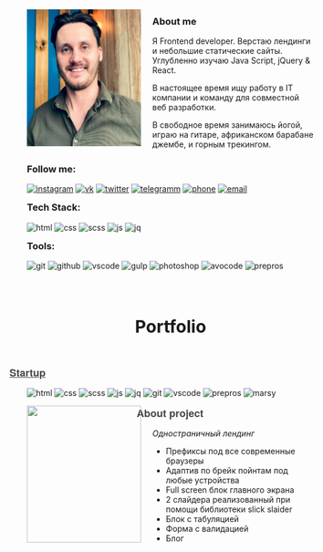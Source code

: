 <style type="text/css">
	

	
	#main-content h2:before {
		color: #051F32;
	}
	#main-content h3:before {
		color: #051F32;
	}
	header {
		background: #051F32 !important;
	}
	.myphoto {
		position:relative;
		margin: 0px 50px 20px 0px; 
		flex: 0 0 250px;
		height: 290px;	
	}
	.img {
		position: absolute;
    	width: 100%;
    	height: 100%;
    	top: 0;
    	left: 0;
    	-o-object-fit: cover;
    	object-fit: cover;
	}
	.about-row {
		display:flex;
		align-items:center;
	}
	h3 {
		margin-top: 10px !important; 
	}
	.portfolio-row {
		display:flex;
	}
	.portfolio-img {
		position:relative;
		flex: 0 0 250px;
		height: 290px;
		margin: 0 50px 0 0;
	}
	.portfolio-img>img {
		position: absolute;
    	width: 100%;
    	height: 100%;
    	top: 0;
    	left: 0;
    	-o-object-fit: cover;
    	object-fit: cover;
	}

	span {
		font-style:italic;
	}

	.project-title:before {
	 padding-right: 0.3em;
    margin-left: -2em;
    content: "///";
    color: #701E16;
	}
	.project-title {
	 margin-bottom: 8px;
    font-family: 'Architects Daughter', 'Helvetica Neue', Helvetica, Arial, serif;
    font-size: 18px;
    font-weight: bold;
    color: #474747;
    text-indent: 3px;
	}
	a {
		transition: all 0.5s ease 0s;
	}
	a:hover {
		text-decoration: none;
		color: #701E16;
	}
	a:visited {
	text-decoration: none;
	}
	a:focus,
	a:active {
	outline: none;
	}
	.portfolio-title {
		text-align:center;
		font-size: 30px !important;
		margin: 80px 0 50px 0;
	}

	@media (max-width:1026px) {
	.project-title:before {
		content: "";
	}
	.myphoto {
		flex: 0 0 200px;
		height: 240px;	
		margin: 0px 20px 20px 0px; 
	}
	.portfolio-img {
		flex: 0 0 200px;
		height: 240px;
		margin: 0 20px 0 0;
	}
}
</style>

<div class="about-row">

<div class="myphoto"><img class="img" src="img/myphoto.jpg"/></div>

<div class="about">

<h3> About me </h3>

<p>Я Frontend developer. Верстаю лендинги и небольшие статические сайты. Углубленно изучаю Java Script, jQuery & React.</p>

<p>В настоящее время ищу работу в IT компании и команду для совместной веб разработки.</p>

<p>В свободное время занимаюсь йогой, играю на гитаре, африканском барабане джембе,  и горным трекингом.</p>

</div>

</div>

<h3>Follow me:</h3>

[![instagram](https://img.shields.io/badge/INSTARAM-7A8573?style=flat&logo=instagram&logoColor=B83092)](https://www.instagram.com/seignior.anlarion/)
[![vk](https://img.shields.io/badge/VKONTACTE-7A8573?style=flat&logo=vk&logoColor=5181B8)](https://vk.com/larionov66)
[![twitter](https://img.shields.io/badge/TWITTER-7A8573?style=flat&logo=twitter&logoColor=209BF3)](https://twitter.com/larionov_anton1)
[![telegramm](https://img.shields.io/badge/TELEGRAMM-7A8573?style=flat&logo=telegram&logoColor=1D97C9)](https://t.me/AntonLarionov1)
[![phone](https://img.shields.io/badge/PHONE_+7_(988)_570_72_57-7A8573?style=flat&logo=apple&logoColor=D9D9D9)](tel:+79885707257)
[![email](https://img.shields.io/badge/EMAIL_larionovanton05@gmail.com-7A8573?style=flat&logo=gmail&logoColor=F44336)](mailto:larionovanton05@gmail.com)

<h3>Tech Stack:</h3>

![html](https://img.shields.io/badge/HTML5-7A8573?style=flat&logo=html5&logoColor=E34F26)
![css](https://img.shields.io/badge/CSS3-7A8573?style=flat&logo=css3&logoColor=117B11)
![scss](https://img.shields.io/badge/SCSS-7A8573?style=flat&logo=sass&logoColor=D05385)
![js](https://img.shields.io/badge/JAVASCRIPT-7A8573?style=flat&logo=javascript&logoColor=F7E01D)
![jq](https://img.shields.io/badge/JQUERY-7A8573?style=flat&logo=jquery&logoColor=193657)

<h3>Tools:</h3>

![git](https://img.shields.io/badge/GIT-7A8573?style=flat&logo=git&logoColor=DF4C37)
![github](https://img.shields.io/badge/GITHUB-7A8573?style=flat&logo=github&logoColor=000000)
![vscode](https://img.shields.io/badge/VSCODE-7A8573?style=flat&logo=Visualstudio&logoColor=0278CB)
![gulp](https://img.shields.io/badge/GULP-7A8573?style=flat&logo=gulp&logoColor=E84C51)
![photoshop](https://img.shields.io/badge/PHOTOSHOP-7A8573?style=flat&logo=adobephotoshop&logoColor=001E36)
![avocode](https://img.shields.io/badge/AVOCODE-7A8573?style=flat&logo=adobephotoshop&logoColor=00BD87)
![prepros](https://img.shields.io/badge/PREPROS-7A8573?style=flat&logo=webpack&logoColor=20C4E1)


<h2 class="portfolio-title">Portfolio</h2>
<a href="https://larionov-anton.github.io/startup/" class="project-title">Startup</a>

![html](https://img.shields.io/badge/HTML5-701E16?style=plastic&logo=html5&logoColor=E34F26)
![css](https://img.shields.io/badge/CSS3-701E16?style=plastic&logo=css3&logoColor=117B11)
![scss](https://img.shields.io/badge/SCSS-701E16?style=plastic&logo=sass&logoColor=D05385)
![js](https://img.shields.io/badge/JAVASCRIPT-701E16?style=plastic&logo=javascript&logoColor=F7E01D)
![jq](https://img.shields.io/badge/JQUERY-701E16?style=plastic&logo=jquery&logoColor=193657)
![git](https://img.shields.io/badge/GIT-701E16?style=plastic&logo=git&logoColor=DF4C37)
![vscode](https://img.shields.io/badge/VSCODE-701E16?style=plastic&logo=Visualstudio&logoColor=0278CB)
![prepros](https://img.shields.io/badge/PREPROS-701E16?style=plastic&logo=webpack&logoColor=20C4E1)
![marsy](https://img.shields.io/badge/MARSY-701E16?style=plastic&logo=adobephotoshop&logoColor=FCEC7D)

<div class="portfolio-row">
<a href="https://larionov-anton.github.io/startup/" class="portfolio-img"><img src="img/startup.png"/></a>
<div class="info">
<div class="project-title">About project</div>
<p><span>Одностраничный лендинг</span></p>
<ul>
<li>Префиксы под все современные браузеры</li>
<li>Адаптив по брейк пойнтам под любые устройства </li>
<li>Full screen блок главного экрана</li>
<li>2 слайдера реализованный при помощи библиотеки slick slaider</li>
<li>Блок с табуляцией</li>
<li>Форма с валидацией</li>
<li>Блог</li>
</ul>
</div>
</div>




